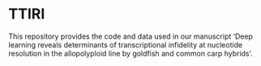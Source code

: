 # TTIRI
This repository provides the code and data used in our manuscript ‘Deep learning reveals determinants of transcriptional infidelity at nucleotide resolution in the allopolyploid line by goldfish and common carp hybrids’.
